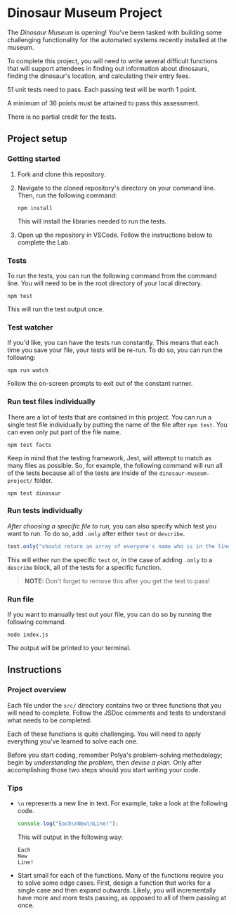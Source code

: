 # Dinosaur Museum Project

The _Dinosaur Museum_ is opening! You've been tasked with building some challenging functionality for the automated systems recently installed at the museum.

To complete this project, you will need to write several difficult functions that will support attendees in finding out information about dinosaurs, finding the dinosaur's location, and calculating their entry fees.

51 unit tests need to pass. Each passing test will be worth 1 point.

A minimum of 36 points must be attained to pass this assessment.

There is no partial credit for the tests.

## Project setup

### Getting started

1. Fork and clone this repository.

1. Navigate to the cloned repository's directory on your command line. Then, run the following command:

   ```
   npm install
   ```

   This will install the libraries needed to run the tests.

1. Open up the repository in VSCode. Follow the instructions below to complete the Lab.

### Tests

To run the tests, you can run the following command from the command line. You will need to be in the root directory of your local directory.

```
npm test
```

This will run the test output once.

### Test watcher

If you'd like, you can have the tests run constantly. This means that each time you save your file, your tests will be re-run. To do so, you can run the following:

```
npm run watch
```

Follow the on-screen prompts to exit out of the constant runner.

### Run test files individually

There are a lot of tests that are contained in this project. You can run a single test file individually by putting the name of the file after `npm test`. You can even only put part of the file name.

```
npm test facts
```

Keep in mind that the testing framework, Jest, will attempt to match as many files as possible. So, for example, the following command will run all of the tests because all of the tests are inside of the `dinosaur-museum-project/` folder.

```
npm test dinosaur
```

### Run tests individually

_After choosing a specific file to run,_ you can also specify which test you want to run. To do so, add `.only` after either `test` or `describe`.

```js
test.only("should return an array of everyone's name who is in the line, in order", () => {
```

This will either run the specific `test` or, in the case of adding `.only` to a `describe` block, all of the tests for a specific function.

> **NOTE:** Don't forget to remove this after you get the test to pass!

### Run file

If you want to manually test out your file, you can do so by running the following command.

```
node index.js
```

The output will be printed to your terminal.

## Instructions

### Project overview

Each file under the `src/` directory contains two or three functions that you will need to complete. Follow the JSDoc comments and tests to understand what needs to be completed.

Each of these functions is quite challenging. You will need to apply everything you've learned to solve each one.

Before you start coding, remember Polya's problem-solving methodology; begin by _understanding the problem,_ then _devise a plan._ Only after accomplishing those two steps should you start writing your code.

### Tips

- `\n` represents a new line in text. For example, take a look at the following code.

  ```js
  console.log("Each\nNew\nLine!");
  ```

  This will output in the following way:

  ```
  Each
  New
  Line!
  ```

- Start small for each of the functions. Many of the functions require you to solve some edge cases. First, design a function that works for a single case and then expand outwards. Likely, you will incrementally have more and more tests passing, as opposed to all of them passing at once.
